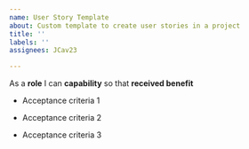 ```yaml
---
name: User Story Template
about: Custom template to create user stories in a project
title: ''
labels: ''
assignees: JCav23

---
```


As a **role** I can **capability** so that **received benefit**

- Acceptance criteria 1

- Acceptance criteria 2

- Acceptance criteria 3
